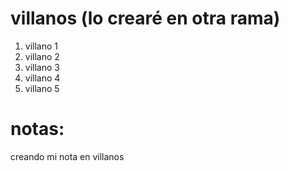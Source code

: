 # villanos (lo crearé en otra rama)

1. villano 1
2. villano 2
3. villano 3
4. villano 4
5. villano 5

# notas:

 creando mi nota en villanos